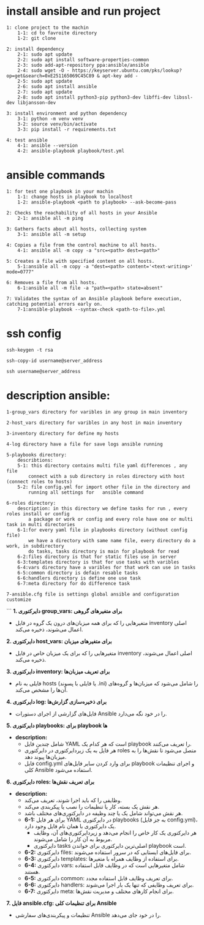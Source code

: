 # install ansible and run project
```
1: clone project to the machin
    1-1: cd to favroite directory
    1-2: git clone 

2: install dependency
    2-1: sudo apt update
    2-2: sudo apt install software-properties-common
    2-3: sudo add-apt-repository ppa:ansible/ansible
    2-4: sudo wget -O - https://keyserver.ubuntu.com/pks/lookup?op=get&search=0xE251165069C45C89 & apt-key add -
    2-5: sudo apt update
    2-6: sudo apt install ansible
    2-7: sudo apt update
    2-8: sudo apt install python3-pip python3-dev libffi-dev libssl-dev libjansson-dev

3: install environment and python dependency
    3-1: python -m venv venv
    3-2: source venv/bin/activate
    3-3: pip install -r requirements.txt
   
4: test ansible
    4-1: ansible --version
    4-2: ansible-playbook playbook/test.yml
```

# ansible commands

```
1: for test one playbook in your machin
    1-1: change hosts in playbook to localhost
    1-2: ansible-playbook <path to playbook> --ask-become-pass

2: Checks the reachability of all hosts in your Ansible
    2-1: ansible all -m ping 

3: Gathers facts about all hosts, collecting system
    3-1: ansible all -m setup

4: Copies a file from the control machine to all hosts.
    4-1: ansible all -m copy -a "src=<path> dest=<path>"

5: Creates a file with specified content on all hosts.
    5-1:ansible all -m copy -a "dest=<path> content='<text-writing>' mode=0777"

6: Removes a file from all hosts.
    6-1:ansible all -m file -a "path=<path> state=absent"

7: Validates the syntax of an Ansible playbook before execution, catching potential errors early on.
    7-1:ansible-playbook --syntax-check <path-to-file>.yml
```

# ssh config
```
ssh-keygen -t rsa

ssh-copy-id username@server_address

ssh username@server_address
```


# description ansible:
```
1-group_vars directory for varibles in any group in main inventory

2-host_vars directory for varibles in any host in main inventory

3-inventory directory for define my hosts

4-log directory have a file for save logs ansible running

5-playbooks directory:
    describtions: 
    5-1: this directory contains multi file yaml differences , any file 
        connect with a sub directory in roles directory with host (connect roles to hosts) 
    5-2: file config.yml for import other file in the directory and 
        running all settings for   ansible command

6-roles directory:
    description: in this directory we define tasks for run , every roles install or config
        a package or work or config and every role have one or multi task in multi directories
    6-1:for every yaml file in playbooks directory (without config file)
        we have a directory with same name file, every directory do a work, in subdirectory 
        do tasks, tasks directory is main for playbook for read 
    6-2:files directory is that for static files use in server
    6-3:templates directory is that for use tasks with varibles
    6-4:vars directory have a varibles for that work can use in tasks
    6-5:common directory is defain resable tasks
    6-6:handlers directory is define one use task  
    6-7:meta directory for do difference task

7-ansible.cfg file is settings global ansible and configuration customize
```

‍‍‍‍‍‍```
**1. دایرکتوری group_vars: برای متغیرهای گروهی**

- متغیرهایی را که برای همه میزبان‌های درون یک گروه در فایل inventory اصلی اعمال می‌شوند، ذخیره می‌کند.

**2. دایرکتوری host_vars: برای متغیرهای میزبان**

- متغیرهایی را که برای یک میزبان خاص در فایل inventory اصلی اعمال می‌شوند، ذخیره می‌کند.

**3. دایرکتوری inventory: برای تعریف میزبان‌ها**

- فایلی به نام hosts (یا فایلی با پسوند .ini) را شامل می‌شود که میزبان‌ها و گروه‌های آن‌ها را مشخص می‌کند.

**4. دایرکتوری log: برای ذخیره‌سازی گزارش‌ها**

- فایل‌های گزارشی از اجرای دستورات Ansible را در خود نگه می‌دارد.

**5. دایرکتوری playbooks: برای playbook ها**

- **description:**
    - شامل چندین فایل YAML است که هر کدام یک playbook را تعریف می‌کنند.
    - هر فایل به یک زیردایرکتوری در دایرکتوری roles متصل می‌شود تا نقش‌ها را به میزبان‌ها پیوند دهد.
    - فایل config.yml برای وارد کردن سایر فایل‌های playbook و اجرای تنظیمات کلی Ansible استفاده می‌شود.

**6. دایرکتوری roles: برای تعریف نقش‌ها**

- **description:**
    - وظایفی را که باید اجرا شوند، تعریف می‌کند.
    - هر نقش یک بسته، کار یا تنظیمات را نصب یا پیکربندی می‌کند.
    - هر نقش می‌تواند شامل یک یا چند وظیفه در دایرکتوری‌های مختلف باشد.
    - **6-1:** برای هر فایل YAML در دایرکتوری playbooks (به جز فایل config.yml)، یک دایرکتوری با همان نام فایل وجود دارد.
        - هر دایرکتوری یک کار خاص را انجام می‌دهد و زیردایرکتوری‌های آن، وظایف مربوط به آن کار را شامل می‌شوند.
        - دایرکتوری tasks اصلی‌ترین دایرکتوری برای خواندن playbook است.
    - **6-2:** دایرکتوری files: برای فایل‌های ایستایی که در سرور استفاده می‌شوند.
    - **6-3:** دایرکتوری templates: برای استفاده از وظایف همراه با متغیرها.
    - **6-4:** دایرکتوری vars: شامل متغیرهایی است که در وظایف قابل استفاده هستند.
    - **6-5:** دایرکتوری common: برای تعریف وظایف قابل استفاده مجدد.
    - **6-6:** دایرکتوری handlers: برای تعریف وظایفی که تنها یک بار اجرا می‌شوند.
    - **6-7:** دایرکتوری meta: برای انجام کارهای مختلف و مدیریت نقش‌ها.

**7. فایل ansible.cfg: برای تنظیمات کلی Ansible**

- تنظیمات و پیکربندی‌های سفارشی Ansible را در خود جای می‌دهد.

```